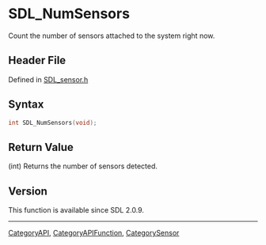 # SDL_NumSensors

Count the number of sensors attached to the system right now.

## Header File

Defined in [SDL_sensor.h](https://github.com/libsdl-org/SDL/blob/SDL2/include/SDL_sensor.h)

## Syntax

```c
int SDL_NumSensors(void);
```

## Return Value

(int) Returns the number of sensors detected.

## Version

This function is available since SDL 2.0.9.

----
[CategoryAPI](CategoryAPI), [CategoryAPIFunction](CategoryAPIFunction), [CategorySensor](CategorySensor)

